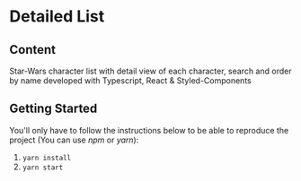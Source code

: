 # Detailed List

## Content

Star-Wars character list with detail view of each character, search and order by name developed with Typescript, React & Styled-Components

## Getting Started

You'll only have to follow the instructions below to be able to reproduce the project (You can use _npm_ or _yarn_):

1. `yarn install`
2. `yarn start`
